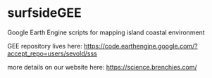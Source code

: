 # surfsideGEE
Google Earth Engine scripts for mapping island coastal environment

GEE repository lives here: https://code.earthengine.google.com/?accept_repo=users/sevold/sss

more details on our website here: https://science.brenchies.com/

